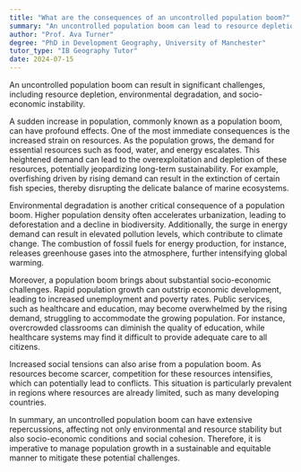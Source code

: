 ```yaml
---
title: "What are the consequences of an uncontrolled population boom?"
summary: "An uncontrolled population boom can lead to resource depletion, environmental degradation, and socio-economic challenges."
author: "Prof. Ava Turner"
degree: "PhD in Development Geography, University of Manchester"
tutor_type: "IB Geography Tutor"
date: 2024-07-15
---
```


An uncontrolled population boom can result in significant challenges, including resource depletion, environmental degradation, and socio-economic instability.

A sudden increase in population, commonly known as a population boom, can have profound effects. One of the most immediate consequences is the increased strain on resources. As the population grows, the demand for essential resources such as food, water, and energy escalates. This heightened demand can lead to the overexploitation and depletion of these resources, potentially jeopardizing long-term sustainability. For example, overfishing driven by rising demand can result in the extinction of certain fish species, thereby disrupting the delicate balance of marine ecosystems.

Environmental degradation is another critical consequence of a population boom. Higher population density often accelerates urbanization, leading to deforestation and a decline in biodiversity. Additionally, the surge in energy demand can result in elevated pollution levels, which contribute to climate change. The combustion of fossil fuels for energy production, for instance, releases greenhouse gases into the atmosphere, further intensifying global warming.

Moreover, a population boom brings about substantial socio-economic challenges. Rapid population growth can outstrip economic development, leading to increased unemployment and poverty rates. Public services, such as healthcare and education, may become overwhelmed by the rising demand, struggling to accommodate the growing population. For instance, overcrowded classrooms can diminish the quality of education, while healthcare systems may find it difficult to provide adequate care to all citizens.

Increased social tensions can also arise from a population boom. As resources become scarcer, competition for these resources intensifies, which can potentially lead to conflicts. This situation is particularly prevalent in regions where resources are already limited, such as many developing countries.

In summary, an uncontrolled population boom can have extensive repercussions, affecting not only environmental and resource stability but also socio-economic conditions and social cohesion. Therefore, it is imperative to manage population growth in a sustainable and equitable manner to mitigate these potential challenges.
    